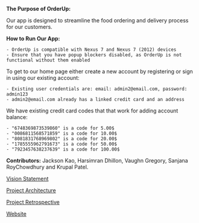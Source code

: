 **The Purpose of OrderUp:**

Our app is designed to streamline the food ordering and delivery process for our customers. 


**How to Run Our App:**

    - OrderUp is compatible with Nexus 7 and Nexus 7 (2012) devices
    - Ensure that you have popup blockers disabled, as OrderUp is not functional without them enabled

To get to our home page either create a new account by registering or sign in using our existing account:

    - Existing user credentials are: email: admin2@email.com, password: admin123
    - admin2@email.com already has a linked credit card and an address

We have existing credit card codes that that work for adding account balance:

    - "6748369873539860" is a code for 5.00$
    - "0086811568571859" is a code for 10.00$
    - "8081831768969802" is a code for 20.00$
    - "1785555962791673" is a code for 50.00$
    - "7923457638237639" is a code for 100.00$

**Contributors:** Jackson Kao, Harsimran Dhillon, Vaughn Gregory, Sanjana RoyChowdhury and Krupal Patel. 

[Vision Statement](VISION.md)


[Project Architecture](ARCHITECTURE.md)


[Project Retrospective](RETROSPECTIVE.md)


[Website](https://gregoryvm.github.io/)

